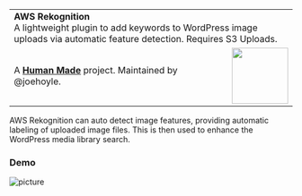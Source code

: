 <table width="100%">
	<tr>
		<td align="left" width="70" colspan="2">
			<strong>AWS Rekognition</strong><br />
			A lightweight plugin to add keywords to WordPress image uploads via automatic feature detection. Requires S3 Uploads.
		</td>
	</tr>
	<tr>
		<td>
			A <strong><a href="https://hmn.md/">Human Made</a></strong> project. Maintained by @joehoyle.
		</td>
		<td align="center">
			<img src="https://hmn.md/content/themes/hmnmd/assets/images/hm-logo.svg" width="100" />
		</td>
	</tr>
</table>

AWS Rekognition can auto detect image features, providing automatic labeling of uploaded image files. This is then used to enhance the WordPress media library search.

### Demo

![picture](https://user-images.githubusercontent.com/161683/34051356-473686a4-e18c-11e7-999a-02e31980c897.gif)
